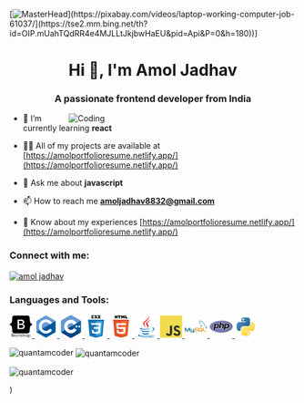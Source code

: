 [![MasterHead]([https://1.bp.blogspot.com/-7A4WynwLsM...)](https://pixabay.com/videos/laptop-working-computer-job-61037/](https://tse2.mm.bing.net/th?id=OIP.mUahTQdRR4e4MJLLtJkjbwHaEU&pid=Api&P=0&h=180))]

<h1 align="center">Hi 👋, I'm Amol Jadhav</h1>
<h3 align="center">A passionate frontend developer from India</h3>
<img align="right" alt="Coding" width="400" src="https://media1.tenor.com/m/2uyENRmiUt0AAAAC/coding.gif">




- 🌱 I’m currently learning **react**

- 👨‍💻 All of my projects are available at [https://amolportfolioresume.netlify.app/](https://amolportfolioresume.netlify.app/)

- 💬 Ask me about **javascript**

- 📫 How to reach me **amoljadhav8832@gmail.com**

- 📄 Know about my experiences [https://amolportfolioresume.netlify.app/](https://amolportfolioresume.netlify.app/)

<h3 align="left">Connect with me:</h3>
<p align="left">
<a href="https://linkedin.com/in/amol jadhav" target="blank"><img align="center" src="https://raw.githubusercontent.com/rahuldkjain/github-profile-readme-generator/master/src/images/icons/Social/linked-in-alt.svg" alt="amol jadhav" height="30" width="40" /></a>
</p>

<h3 align="left">Languages and Tools:</h3>
<p align="left"> <a href="https://getbootstrap.com" target="_blank" rel="noreferrer"> <img src="https://raw.githubusercontent.com/devicons/devicon/master/icons/bootstrap/bootstrap-plain-wordmark.svg" alt="bootstrap" width="40" height="40"/> </a> <a href="https://www.cprogramming.com/" target="_blank" rel="noreferrer"> <img src="https://raw.githubusercontent.com/devicons/devicon/master/icons/c/c-original.svg" alt="c" width="40" height="40"/> </a> <a href="https://www.w3schools.com/cpp/" target="_blank" rel="noreferrer"> <img src="https://raw.githubusercontent.com/devicons/devicon/master/icons/cplusplus/cplusplus-original.svg" alt="cplusplus" width="40" height="40"/> </a> <a href="https://www.w3schools.com/css/" target="_blank" rel="noreferrer"> <img src="https://raw.githubusercontent.com/devicons/devicon/master/icons/css3/css3-original-wordmark.svg" alt="css3" width="40" height="40"/> </a> <a href="https://www.w3.org/html/" target="_blank" rel="noreferrer"> <img src="https://raw.githubusercontent.com/devicons/devicon/master/icons/html5/html5-original-wordmark.svg" alt="html5" width="40" height="40"/> </a> <a href="https://www.java.com" target="_blank" rel="noreferrer"> <img src="https://raw.githubusercontent.com/devicons/devicon/master/icons/java/java-original.svg" alt="java" width="40" height="40"/> </a> <a href="https://developer.mozilla.org/en-US/docs/Web/JavaScript" target="_blank" rel="noreferrer"> <img src="https://raw.githubusercontent.com/devicons/devicon/master/icons/javascript/javascript-original.svg" alt="javascript" width="40" height="40"/> </a> <a href="https://www.mysql.com/" target="_blank" rel="noreferrer"> <img src="https://raw.githubusercontent.com/devicons/devicon/master/icons/mysql/mysql-original-wordmark.svg" alt="mysql" width="40" height="40"/> </a> <a href="https://www.php.net" target="_blank" rel="noreferrer"> <img src="https://raw.githubusercontent.com/devicons/devicon/master/icons/php/php-original.svg" alt="php" width="40" height="40"/> </a> <a href="https://www.python.org" target="_blank" rel="noreferrer"> <img src="https://raw.githubusercontent.com/devicons/devicon/master/icons/python/python-original.svg" alt="python" width="40" height="40"/> </a> </p>

<p><img align="left" src="https://github-readme-stats.vercel.app/api/top-langs?username=quantamcoder&show_icons=true&locale=en&layout=compact" alt="quantamcoder" /></p>

<p>&nbsp;<img align="center" src="https://github-readme-stats.vercel.app/api?username=quantamcoder&show_icons=true&locale=en" alt="quantamcoder" /></p>

<p><img align="center" src="https://github-readme-streak-stats.herokuapp.com/?user=quantamcoder&" alt="quantamcoder" /></p>
)
